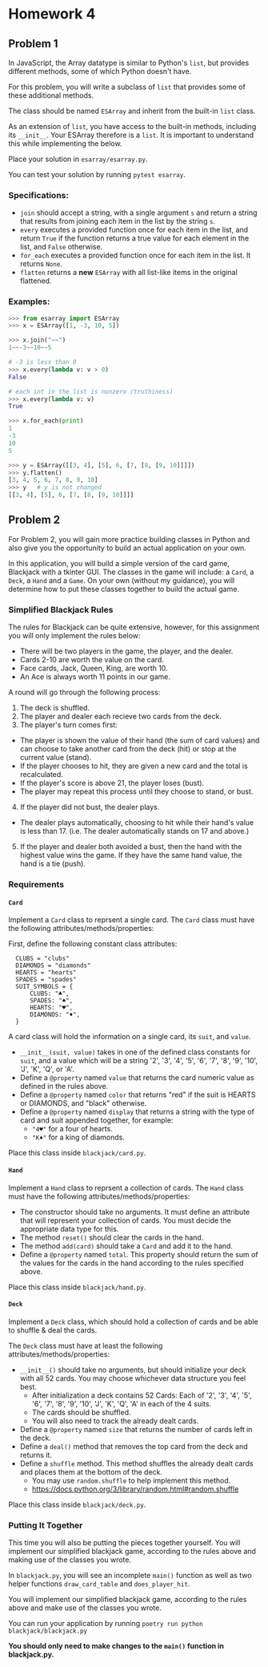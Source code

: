 # Homework 4

## Problem 1

In JavaScript, the Array datatype is similar to Python's `list`, but provides different methods, some of which Python doesn't have.

For this problem, you will write a subclass of `list` that provides some of these additional methods.

The class should be named `ESArray` and inherit from the built-in `list` class.

As an extension of `list`, you have access to the built-in methods, including its `__init__`.  Your ESArray therefore is a `list`.  It is important to understand this while implementing the below.

Place your solution in `esarray/esarray.py`.

You can test your solution by running `pytest esarray`.

### Specifications:

- `join` should accept a string, with a single argument `s` and return a string that results from joining each item in the list by the string `s`.
- `every` executes a provided function once for each item in the list, and return `True` if the function returns a true value for each element in the list, and `False` otherwise.
- `for_each` executes a provided function once for each item in the list.  It returns `None`.
- `flatten` returns a **new** `ESArray` with all list-like items in the original flattened.

### Examples:

```python
>>> from esarray import ESArray
>>> x = ESArray([1, -3, 10, 5])

>>> x.join("~~")
1~~-3~~10~~5

# -3 is less than 0
>>> x.every(lambda v: v > 0)
False

# each int in the list is nonzero (truthiness)
>>> x.every(lambda v: v)
True

>>> x.for_each(print)
1
-3
10
5

>>> y = ESArray([[3, 4], [5], 6, [7, [8, [9, 10]]]])
>>> y.flatten()
[3, 4, 5, 6, 7, 8, 9, 10]
>>> y   # y is not changed
[[3, 4], [5], 6, [7, [8, [9, 10]]]]
```

## Problem 2

For Problem 2, you will gain more practice building classes in Python and also give you the opportunity to build an actual application on your own.

In this application, you will build a simple version of the card game, Blackjack with a tkinter GUI. The classes in the game will include: a `Card`, a `Deck`, a `Hand` and a `Game`. On your own (without my guidance), you will determine how to put these classes together to build the actual game.

### Simplified Blackjack Rules

The rules for Blackjack can be quite extensive, however, for this assignment you will only implement the rules below:

- There will be two players in the game, the player, and the dealer.
- Cards 2-10 are worth the value on the card.
- Face cards, Jack, Queen, King, are worth 10.
- An Ace is always worth 11 points in our game.

A round will go through the following process:

1. The deck is shuffled.
2. The player and dealer each recieve two cards from the deck.
3. The player's turn comes first:
  - The player is shown the value of their hand (the sum of card values) and can choose to take another card from the deck (hit) or stop at the current value (stand).
  - If the player chooses to hit, they are given a new card and the total is recalculated.
  - If the player's score is above 21, the player loses (bust).
  - The player may repeat this process until they choose to stand, or bust.
4. If the player did not bust, the dealer plays.
  - The dealer plays automatically, choosing to hit while their hand's value is less than 17.  (i.e. The dealer automatically stands on 17 and above.)
5. If the player and dealer both avoided a bust, then the hand with the highest value wins the game.
   If they have the same hand value, the hand is a tie (push).


### Requirements

#### `Card`

Implement a `Card` class to reprsent a single card. The `Card` class must have the following attributes/methods/properties:

First, define the following constant class attributes:

```
  CLUBS = "clubs"
  DIAMONDS = "diamonds"
  HEARTS = "hearts"
  SPADES = "spades"
  SUIT_SYMBOLS = {
      CLUBS: "♣",
      SPADES: "♠",
      HEARTS: "♥",
      DIAMONDS: "♦",
  }
```

A card class will hold the information on a single card, its `suit`, and `value`.

- `__init__(suit, value)` takes in one of the defined class constants for `suit`, and a value which will be a string
 '2', '3', '4', '5', '6', '7', '8', '9', '10', 'J', 'K', 'Q', or 'A'.
- Define a `@property` named `value` that returns the card numeric value as defined in the rules above.
- Define a `@property` named `color` that returns "red" if the suit is HEARTS or DIAMONDS, and "black" otherwise.
- Define a `@property` named `display` that returns a string with the type of card and suit appended together, for example:
  - `"4♥"` for a four of hearts.
  - `"K♦"` for a king of diamonds.


Place this class inside `blackjack/card.py`.

#### `Hand`

Implement a `Hand` class to reprsent a collection of cards. The `Hand` class must have the following attributes/methods/properties:

- The constructor should take no arguments.  It must define an attribute that will represent your collection of cards. You must decide the appropriate data type for this.
- The method `reset()` should clear the cards in the hand.
- The method `add(card)` should take a `Card` and add it to the hand.
- Define a `@property` named `total`.  This property should return the sum of the values for the cards in the hand according to the rules specified above.

Place this class inside `blackjack/hand.py`.

#### `Deck`

Implement a `Deck` class, which should hold a collection of cards and be able to shuffle & deal the cards.

The `Deck` class must have at least the following attributes/methods/properties:

- `__init__()` should take no arguments, but should initialize your deck with all 52 cards. You may choose whichever data structure you feel best.
  - After initialization a deck contains 52 Cards: Each of '2', '3', '4', '5', '6', '7', '8', '9', '10', 'J', 'K', 'Q', 'A' in each of the 4 suits.
  - The cards should be shuffled.
  - You will also need to track the already dealt cards.
- Define a `@property` named `size` that returns the number of cards left in the deck.
- Define a `deal()` method that removes the top card from the deck and returns it.
- Define a `shuffle` method.  This method shuffles the already dealt cards and places them at the bottom of the deck.
  - You may use `random.shuffle` to help implement this method.
  - https://docs.python.org/3/library/random.html#random.shuffle

Place this class inside `blackjack/deck.py`.

### Putting It Together

This time you will also be putting the pieces together yourself.  You will implement our simplified blackjack game, according to the rules above and making use of the classes you wrote.

In `blackjack.py`, you will see an incomplete `main()` function as well as two helper functions `draw_card_table` and `does_player_hit`.


You will implement our simplified blackjack game, according to the rules above and make use
of the classes you wrote.

You can run your application by running `poetry run python blackjack/blackjack.py`

**You should only need to make changes to the `main()` function in blackjack.py.**

